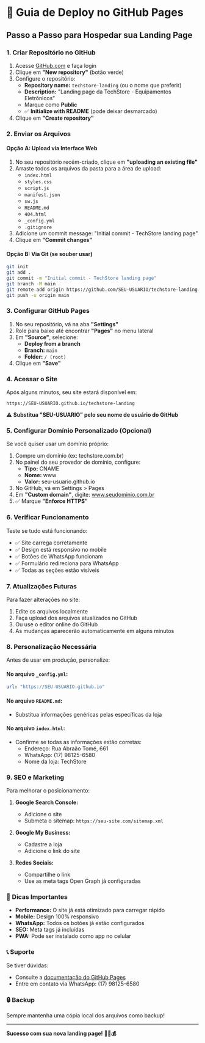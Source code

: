 # 🚀 Guia de Deploy no GitHub Pages

## Passo a Passo para Hospedar sua Landing Page

### 1. Criar Repositório no GitHub

1. Acesse [GitHub.com](https://github.com) e faça login
2. Clique em **"New repository"** (botão verde)
3. Configure o repositório:
   - **Repository name:** `techstore-landing` (ou o nome que preferir)
   - **Description:** "Landing page da TechStore - Equipamentos Eletrônicos"
   - Marque como **Public**
   - ✅ **Initialize with README** (pode deixar desmarcado)
4. Clique em **"Create repository"**

### 2. Enviar os Arquivos

#### Opção A: Upload via Interface Web
1. No seu repositório recém-criado, clique em **"uploading an existing file"**
2. Arraste todos os arquivos da pasta para a área de upload:
   - `index.html`
   - `styles.css`
   - `script.js`
   - `manifest.json`
   - `sw.js`
   - `README.md`
   - `404.html`
   - `_config.yml`
   - `.gitignore`
3. Adicione um commit message: "Initial commit - TechStore landing page"
4. Clique em **"Commit changes"**

#### Opção B: Via Git (se souber usar)
```bash
git init
git add .
git commit -m "Initial commit - TechStore landing page"
git branch -M main
git remote add origin https://github.com/SEU-USUARIO/techstore-landing.git
git push -u origin main
```

### 3. Configurar GitHub Pages

1. No seu repositório, vá na aba **"Settings"**
2. Role para baixo até encontrar **"Pages"** no menu lateral
3. Em **"Source"**, selecione:
   - **Deploy from a branch**
   - **Branch:** `main`
   - **Folder:** `/ (root)`
4. Clique em **"Save"**

### 4. Acessar o Site

Após alguns minutos, seu site estará disponível em:
```
https://SEU-USUARIO.github.io/techstore-landing
```

⚠️ **Substitua "SEU-USUARIO" pelo seu nome de usuário do GitHub**

### 5. Configurar Domínio Personalizado (Opcional)

Se você quiser usar um domínio próprio:

1. Compre um domínio (ex: techstore.com.br)
2. No painel do seu provedor de domínio, configure:
   - **Tipo:** CNAME
   - **Nome:** www
   - **Valor:** seu-usuario.github.io
3. No GitHub, vá em Settings > Pages
4. Em **"Custom domain"**, digite: www.seudominio.com.br
5. ✅ Marque **"Enforce HTTPS"**

### 6. Verificar Funcionamento

Teste se tudo está funcionando:

- ✅ Site carrega corretamente
- ✅ Design está responsivo no mobile
- ✅ Botões de WhatsApp funcionam
- ✅ Formulário redireciona para WhatsApp
- ✅ Todas as seções estão visíveis

### 7. Atualizações Futuras

Para fazer alterações no site:

1. Edite os arquivos localmente
2. Faça upload dos arquivos atualizados no GitHub
3. Ou use o editor online do GitHub
4. As mudanças aparecerão automaticamente em alguns minutos

### 8. Personalização Necessária

Antes de usar em produção, personalize:

#### No arquivo `_config.yml`:
```yaml
url: "https://SEU-USUARIO.github.io"
```

#### No arquivo `README.md`:
- Substitua informações genéricas pelas específicas da loja

#### No arquivo `index.html`:
- Confirme se todas as informações estão corretas:
  - Endereço: Rua Abraão Tomé, 661
  - WhatsApp: (17) 98125-6580
  - Nome da loja: TechStore

### 9. SEO e Marketing

Para melhorar o posicionamento:

1. **Google Search Console:**
   - Adicione o site
   - Submeta o sitemap: `https://seu-site.com/sitemap.xml`

2. **Google My Business:**
   - Cadastre a loja
   - Adicione o link do site

3. **Redes Sociais:**
   - Compartilhe o link
   - Use as meta tags Open Graph já configuradas

### 🎯 Dicas Importantes

- **Performance:** O site já está otimizado para carregar rápido
- **Mobile:** Design 100% responsivo
- **WhatsApp:** Todos os botões já estão configurados
- **SEO:** Meta tags já incluídas
- **PWA:** Pode ser instalado como app no celular

### 📞 Suporte

Se tiver dúvidas:
- Consulte a [documentação do GitHub Pages](https://docs.github.com/en/pages)
- Entre em contato via WhatsApp: (17) 98125-6580

### 🔒 Backup

Sempre mantenha uma cópia local dos arquivos como backup!

---

**Sucesso com sua nova landing page! 🚀📱💰**